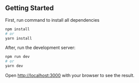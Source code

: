 ## Getting Started

First, run command to install all dependencies

```bash
npm install
# or
yarn install
```

After, run the development server:

```bash
npm run dev
# or
yarn dev
```

Open [http://localhost:3000](http://localhost:3000) with your browser to see the result.
